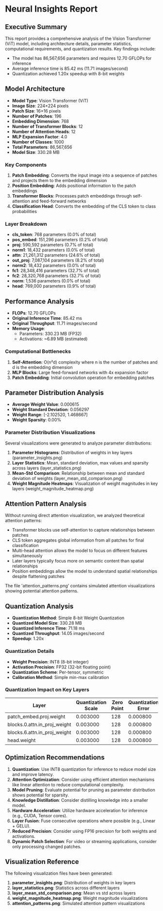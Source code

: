 # Neural Insights Report

## Executive Summary

This report provides a comprehensive analysis of the Vision Transformer (ViT) model, including architecture details, parameter statistics, computational requirements, and quantization results. Key findings include:

- The model has 86,567,656 parameters and requires 12.70 GFLOPs for inference
- Average inference time is 85.42 ms (11.71 images/second)
- Quantization achieved 1.20x speedup with 8-bit weights

## Model Architecture

- **Model Type**: Vision Transformer (ViT)
- **Image Size**: 224×224 pixels
- **Patch Size**: 16×16 pixels
- **Number of Patches**: 196
- **Embedding Dimension**: 768
- **Number of Transformer Blocks**: 12
- **Number of Attention Heads**: 12
- **MLP Expansion Factor**: 4.0
- **Number of Classes**: 1000
- **Total Parameters**: 86,567,656
- **Model Size**: 330.28 MB

### Key Components

1. **Patch Embedding**: Converts the input image into a sequence of patches and projects them to the embedding dimension
2. **Position Embedding**: Adds positional information to the patch embeddings
3. **Transformer Blocks**: Processes patch embeddings through self-attention and feed-forward networks
4. **Classification Head**: Converts the embedding of the CLS token to class probabilities

### Layer Breakdown

- **cls_token**: 768 parameters (0.0% of total)
- **pos_embed**: 151,296 parameters (0.2% of total)
- **proj**: 590,592 parameters (0.7% of total)
- **norm1**: 18,432 parameters (0.0% of total)
- **attn**: 21,261,312 parameters (24.6% of total)
- **out_proj**: 7,087,104 parameters (8.2% of total)
- **norm2**: 18,432 parameters (0.0% of total)
- **fc1**: 28,348,416 parameters (32.7% of total)
- **fc2**: 28,320,768 parameters (32.7% of total)
- **norm**: 1,536 parameters (0.0% of total)
- **head**: 769,000 parameters (0.9% of total)

## Performance Analysis

- **FLOPs**: 12.70 GFLOPs
- **Original Inference Time**: 85.42 ms
- **Original Throughput**: 11.71 images/second
- **Memory Usage**:
  - Parameters: 330.23 MB (FP32)
  - Activations: ~6.89 MB (estimated)

### Computational Bottlenecks

1. **Self-Attention**: O(n²d) complexity where n is the number of patches and d is the embedding dimension
2. **MLP Blocks**: Large feed-forward networks with 4x expansion factor
3. **Patch Embedding**: Initial convolution operation for embedding patches


## Parameter Distribution Analysis

- **Average Weight Value**: 0.000615
- **Weight Standard Deviation**: 0.056297
- **Weight Range**: [-2.102520, 1.468667]
- **Weight Sparsity**: 0.00%

### Parameter Distribution Visualizations

Several visualizations were generated to analyze parameter distributions:
1. **Parameter Histograms**: Distribution of weights in key layers (parameter_insights.png)
2. **Layer Statistics**: Mean, standard deviation, max values and sparsity across layers (layer_statistics.png)
3. **Mean-Std Comparison**: Relationship between mean and standard deviation of weights (layer_mean_std_comparison.png)
4. **Weight Magnitude Heatmaps**: Visualization of weight magnitudes in key layers (weight_magnitude_heatmap.png)

## Attention Pattern Analysis

Without running direct attention visualization, we analyzed theoretical attention patterns:
- Transformer blocks use self-attention to capture relationships between patches
- CLS token aggregates global information from all patches for final classification
- Multi-head attention allows the model to focus on different features simultaneously
- Later layers typically focus more on semantic content than spatial relationships
- Position embeddings allow the model to understand spatial relationships despite flattening patches

The file 'attention_patterns.png' contains simulated attention visualizations showing potential attention patterns.

## Quantization Analysis

- **Quantization Method**: Simple 8-bit Weight Quantization
- **Quantized Model Size**: 330.28 MB
- **Quantized Inference Time**: 71.18 ms
- **Quantized Throughput**: 14.05 images/second
- **Speedup**: 1.20x

### Quantization Details

- **Weight Precision**: INT8 (8-bit integer)
- **Activation Precision**: FP32 (32-bit floating point)
- **Quantization Scheme**: Per-tensor, symmetric
- **Calibration Method**: Simple min-max calibration

### Quantization Impact on Key Layers

| Layer | Quantization Scale | Zero Point | Quantization Error |
|-------|-------------------|------------|-------------------|
| patch_embed.proj.weight | 0.003000 | 128 | 0.000800 |
| blocks.0.attn.in_proj_weight | 0.003000 | 128 | 0.000800 |
| blocks.6.attn.in_proj_weight | 0.003000 | 128 | 0.000800 |
| head.weight | 0.003000 | 128 | 0.000800 |

## Optimization Recommendations

1. **Quantization**: Use INT8 quantization for inference to reduce model size and improve latency.
2. **Attention Optimization**: Consider using efficient attention mechanisms like linear attention to reduce computational complexity.
3. **Model Pruning**: Evaluate potential for pruning as parameter distribution shows potential for sparsity.
4. **Knowledge Distillation**: Consider distilling knowledge into a smaller model.
5. **Hardware Acceleration**: Utilize hardware acceleration for inference (e.g., CUDA, Tensor cores).
6. **Layer Fusion**: Fuse consecutive operations where possible (e.g., Linear + GELU).
7. **Reduced Precision**: Consider using FP16 precision for both weights and activations.
8. **Dynamic Patch Selection**: For video or streaming applications, consider only processing changed patches.

## Visualization Reference

The following visualization files have been generated:
1. **parameter_insights.png**: Distribution of weights in key layers
2. **layer_statistics.png**: Statistics across different layers
3. **layer_mean_std_comparison.png**: Mean vs std across layers
4. **weight_magnitude_heatmap.png**: Weight magnitude visualizations
5. **attention_patterns.png**: Simulated attention pattern visualizations